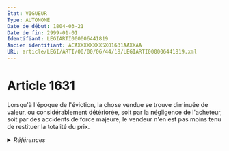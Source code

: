 ```yaml
---
État: VIGUEUR
Type: AUTONOME
Date de début: 1804-03-21
Date de fin: 2999-01-01
Identifiant: LEGIARTI000006441819
Ancien identifiant: ACAXXXXXXXX5X01631AAXXAA
URL: article/LEGI/ARTI/00/00/06/44/18/LEGIARTI000006441819.xml
---
```


<h1>Article 1631</h1>

Lorsqu'à l'époque de l'éviction, la chose vendue se trouve diminuée de valeur,
ou considérablement détériorée, soit par la négligence de l'acheteur, soit par
des accidents de force majeure, le vendeur n'en est pas moins tenu de restituer
la totalité du prix.


<details>
  <summary><em>Références</em></summary>

  <h2>Articles faisant référence à l'article</h2>
  
  <ul>
    <li>
      <a href="https://legal.tricoteuses.fr//redirection/LEGIARTI000006441828?vers=git&vers=legifrance">Code civil - article 1632 AUTONOME VIGUEUR, en vigueur depuis le 1804-03-21</a> TXT_ASSOCIE cible
    </li>
  </ul>
  
  <h2>Références faites par l'article</h2>
  
  <ul>
    <li>
      2999-01-01 TXT_ASSOCIE source <a href="https://legal.tricoteuses.fr//redirection/LEGIARTI000006441828?vers=git&vers=legifrance">Code civil - article 1632 AUTONOME VIGUEUR, en vigueur depuis le 1804-03-21</a>
    </li>
    <li>
      CODIFICATION source Loi 1804-03-06
    </li>
    <li>
      CREATION source Loi 1804-03-06 promulguée le 16 mars 1804
    </li>
  </ul>
</details>
